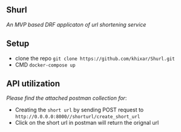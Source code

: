 ## Shurl
*An MVP based DRF applicaton of url shortening service*

## Setup
- clone the repo `git clone https://github.com/khixar/Shurl.git`
- CMD `docker-compose up`

## API utilization
*Please find the attached postman collection for*:
- Creating the `short url` by sending POST request to `http://0.0.0.0:8000//shorturl/create_short_url`
- Click on the short url in postman will return the orignal url
